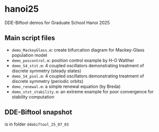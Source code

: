 # hanoi25
DDE-Biftool demos for Graduate School Hanoi 2025

## Main script files
* `demo_MackeyGlass.m`: create bifurcation diagram for Mackey-Glass population model
* `demo_poscontrol.m`: position control example by H-O Walther
* `demo_S4_stst.m`: 4 coupled oscillators demonstrating treatment of discrete symmetry (steady states)
* `demo_S4_psol.m`: 4 coupled oscillators demonstrating treatment of discrete symmetry (periodic orbits)
* `demo_renewal.m`: a simple renewal equation (by Breda)
* `demo_stst_stability.m`: an extreme example for poor convergence for stability computation

## DDE-Biftool snapshot
is in folder `ddebiftool_25_07_03`
